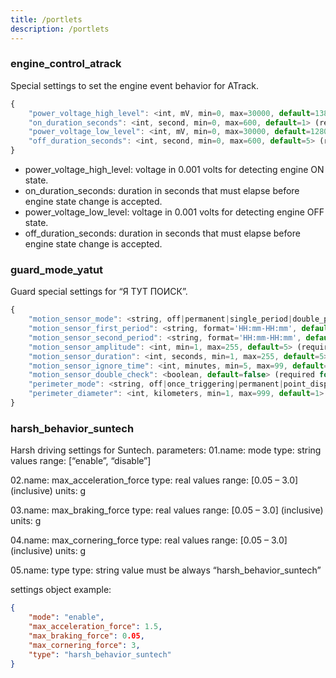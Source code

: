 ```yaml
---
title: /portlets
description: /portlets
---
```


### engine_control_atrack
Special settings to set the engine event behavior for ATrack.

```js
{
    "power_voltage_high_level": <int, mV, min=0, max=30000, default=13800> (required),
    "on_duration_seconds": <int, second, min=0, max=600, default=1> (required),
    "power_voltage_low_level": <int, mV, min=0, max=30000, default=12800> (required),
    "off_duration_seconds": <int, second, min=0, max=600, default=5> (required)
}
```

*   power_voltage_high_level: voltage in 0.001 volts for detecting engine ON state.
*   on_duration_seconds: duration in seconds that must elapse before engine state change is accepted.
*   power_voltage_low_level: voltage in 0.001 volts for detecting engine OFF state.
*   off_duration_seconds: duration in seconds that must elapse before engine state change is accepted.

### guard_mode_yatut

Guard special settings for “Я ТУТ ПОИСК”.

```js
{
    "motion_sensor_mode": <string, off|permanent|single_period|double_period, default=off> (required),
    "motion_sensor_first_period": <string, format='HH:mm-HH:mm', default='23:00-07:00'> (required for motion_sensor_mode in [single_period, double_period]),
    "motion_sensor_second_period": <string, format='HH:mm-HH:mm', default='10:00-17:00'> (required for motion_sensor_mode = double_period),
    "motion_sensor_amplitude": <int, min=1, max=255, default=5> (required for motion_sensor_mode != off),
    "motion_sensor_duration": <int, seconds, min=1, max=255, default=5> (required for motion_sensor_mode != off),
    "motion_sensor_ignore_time": <int, minutes, min=5, max=99, default=5> (required for motion_sensor_mode != off),
    "motion_sensor_double_check": <boolean, default=false> (required for motion_sensor_mode != off),
    "perimeter_mode": <string, off|once_triggering|permanent|point_displacement, default=off> (required),
    "perimeter_diameter": <int, kilometers, min=1, max=999, default=1> (required for perimeter_mode != off)
}
```

### harsh_behavior_suntech

Harsh driving settings for Suntech.
parameters:
01.name: mode
type: string
values range: [“enable”, “disable”]

02.name: max_acceleration_force
type: real
values range: [0.05 – 3.0] (inclusive)
units: g

03.name: max_braking_force
type: real
values range: [0.05 – 3.0] (inclusive)
units: g

04.name: max_cornering_force
type: real
values range: [0.05 – 3.0] (inclusive)
units: g

05.name: type
type: string
value must be always “harsh_behavior_suntech”

settings object example:

```json
{
    "mode": "enable",
    "max_acceleration_force": 1.5,
    "max_braking_force": 0.05,
    "max_cornering_force": 3,
    "type": "harsh_behavior_suntech"
}
```
